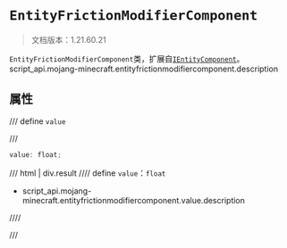 # `EntityFrictionModifierComponent`

> 文档版本：1.21.60.21

`EntityFrictionModifierComponent`类，扩展自[`IEntityComponent`](./ientitycomponent.md)。script_api.mojang-minecraft.entityfrictionmodifiercomponent.description

## 属性

/// define
`value`


///

```js
value: float;
```

/// html | div.result
//// define
`value`：`float`

- script_api.mojang-minecraft.entityfrictionmodifiercomponent.value.description


////

///

